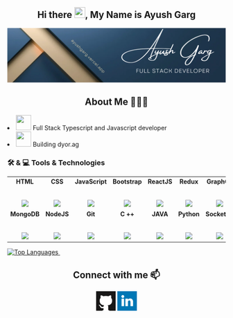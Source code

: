 <h2 align = 'center'>Hi there <img src="https://c.tenor.com/SNL9_xhZl9oAAAAi/waving-hand-joypixels.gif" height = 25 width =25>, My Name is Ayush Garg</h2>

![github](/banner.png)

<h2 align='center'>About Me 🙋🏻‍♂️</h2>

<li><img src="https://css-tricks.com/wp-content/uploads/2015/03/flickity.gif" height=35 width=35> Full Stack Typescript and Javascript developer </li>

<li><img src="https://media.tenor.com/images/8635ae03c9ffa0eb2373118624058afc/tenor.gif" height=35 width=35> Building dyor.ag </li>

<strong><h3> 🛠 & 💻 Tools & Technologies</h3></strong>
<table>
  <tbody>
    <tr valign="top">
      <td width="15%" align="center">
	      <span><strong>HTML</strong></span><br><br><br>
        <img height="64px" src="https://www.svgrepo.com/show/303205/html-5-logo.svg">
      </td>
      <td width="15%" align="center">
        <span><strong>CSS</strong></span><br><br><br>
        <img height="64px" src="https://www.svgrepo.com/show/303481/css-3-logo.svg">
      </td>
      <td width="15%" align="center">
        <span><strong>JavaScript</strong></span><br><br><br>
        <img height="64px" src="https://www.svgrepo.com/show/303206/javascript-logo.svg">
      </td>
      <td width="15%" align="center">
        <span><strong>Bootstrap</strong></span><br><br><br>
        <img height="64px" src="https://camo.githubusercontent.com/0e0adf58c74c6e74bb64ece5d0ef4620f4f46915/68747470733a2f2f76352e676574626f6f7473747261702e636f6d2f646f63732f352e302f6173736574732f6272616e642f626f6f7473747261702d6c6f676f2d736861646f772e706e67">
      </td>
      <td width="15%" align="center">
        <span><strong>ReactJS</strong></span><br><br><br>
        <img height="64px" src="https://www.svgrepo.com/show/303157/react-logo.svg">
      </td>
      <td width="15%" align="center">
        <span><strong>Redux</strong></span><br><br><br>
        <img height="64px" src="https://cdn.svgporn.com/logos/redux.svg">
      </td>
      <td width="15%" align="center">
        <span><strong>GraphQL</strong></span><br><br><br>
        <img height="64px" src="https://cdn.svgporn.com/logos/graphql.svg">
      </td>
    </tr>
    <tr valign="top">
      <td width="15%" align="center">
        <span><strong>MongoDB</strong></span><br><br><br>
        <img height="64px" src="https://cdn.svgporn.com/logos/mongodb.svg">
      </td>
      <td width="15%" align="center">
        <span><strong>NodeJS</strong></span><br><br><br>
        <img height="64px" src="https://cdn.svgporn.com/logos/nodejs-icon.svg">
      </td>
      <td width="15%" align="center">
        <span><strong>Git</strong></span><br><br><br>
        <img height="64px" src="https://cdn.svgporn.com/logos/git-icon.svg">
      </td>
      <td width="15%" align="center">
        <span><strong>C ++</strong></span><br><br><br>
        <img height="64px" src="https://cdn.svgporn.com/logos/c-plusplus.svg">
      </td>
      <td width="15%" align="center">
        <span><strong>JAVA</strong></span><br><br><br>
        <img height="64px" src="https://cdn.svgporn.com/logos/java.svg">
      </td>
      <td width="15%" align="center">
        <span><strong>Python</strong></span><br><br><br>
        <img height="64px" src="https://cdn.svgporn.com/logos/python.svg">
      </td>
      <td width="15%" align="center">
        <span><strong>Socket.IO</strong></span><br><br><br>
        <img height="64px" src="https://cdn.svgporn.com/logos/socket.io.svg">
      </td>
    </tr>
  </tbody>
</table>



<a href="https://github-readme-stats.vercel.app/api/top-langs/?username=ayush181000&layout=compact&theme=tokyonight&count_private=true&langs_count=10&hide=procfile,xslt,pug,scss">
  <img src="https://github-readme-stats.vercel.app/api/top-langs/?username=ayush181000&layout=compact&theme=tokyonight&count_private=true&langs_count=10&hide=procfile,xslt,pug,scss" alt="Top Languages" />
</a>
&nbsp&nbsp&nbsp&nbsp


<h2 align='center'>Connect with me  📫 </h2>
<p align = 'center'>
<a href = https://github.com/ayush181000 target='_blank'> <img src=https://github.com/edent/SuperTinyIcons/blob/master/images/svg/github.svg height='45' weight='45'/></a>
<a href = https://www.linkedin.com/in/ayush-garg-8540b7178/ target='_blank'> <img src=https://github.com/edent/SuperTinyIcons/blob/master/images/svg/linkedin.svg height='45' weight='45'/></a> 
<br>
</p>
